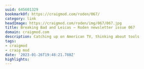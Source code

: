 ```yaml
---
uuid: 645601329
bookmarkOf: https://craigmod.com/roden/067/
category: link
headImage: https://craigmod.com/roden/img/067/067.jpg
title: Breaking Bad and Leicas — Roden newsletter issue 067
domain: craigmod.com
description: Catching up on American TV, thinking about tools
tags:
- craigmod
- craig mod
date: '2023-01-26T19:48:21.788Z'
highlights:
---
```



